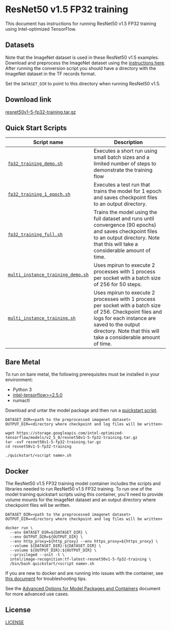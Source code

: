 <!--- 0. Title -->
# ResNet50 v1.5 FP32 training

<!-- 10. Description -->

This document has instructions for running ResNet50 v1.5 FP32 training
using Intel-optimized TensorFlow.


<!--- 30. Datasets -->
## Datasets

Note that the ImageNet dataset is used in these ResNet50 v1.5 examples.
Download and preprocess the ImageNet dataset using the [instructions here](/datasets/imagenet/README.md).
After running the conversion script you should have a directory with the
ImageNet dataset in the TF records format.

Set the `DATASET_DIR` to point to this directory when running ResNet50 v1.5.

<!--- 20. Download link -->
## Download link

[resnet50v1-5-fp32-training.tar.gz](https://storage.googleapis.com/intel-optimized-tensorflow/models/v2_5_0/resnet50v1-5-fp32-training.tar.gz)

<!--- 40. Quick Start Scripts -->
## Quick Start Scripts

| Script name | Description |
|-------------|-------------|
| [`fp32_training_demo.sh`](/quickstart/image_recognition/tensorflow/resnet50v1_5/training/cpu/fp32/fp32_training_demo.sh) | Executes a short run using small batch sizes and a limited number of steps to demonstrate the training flow |
| [`fp32_training_1_epoch.sh`](/quickstart/image_recognition/tensorflow/resnet50v1_5/training/cpu/fp32/fp32_training_1_epoch.sh) | Executes a test run that trains the model for 1 epoch and saves checkpoint files to an output directory. |
| [`fp32_training_full.sh`](/quickstart/image_recognition/tensorflow/resnet50v1_5/training/cpu/fp32/fp32_training_full.sh) | Trains the model using the full dataset and runs until convergence (90 epochs) and saves checkpoint files to an output directory. Note that this will take a considerable amount of time. |
| [`multi_instance_training_demo.sh`](/quickstart/image_recognition/tensorflow/resnet50v1_5/training/cpu/fp32/multi_instance_training_demo.sh) | Uses mpirun to execute 2 processes with 1 process per socket with a batch size of 256 for 50 steps. |
| [`multi_instance_training.sh`](/quickstart/image_recognition/tensorflow/resnet50v1_5/training/cpu/fp32/multi_instance_training.sh) | Uses mpirun to execute 2 processes with 1 process per socket with a batch size of 256. Checkpoint files and logs for each instance are saved to the output directory. Note that this will take a considerable amount of time. |

<!--- 50. Bare Metal -->
## Bare Metal

To run on bare metal, the following prerequisites must be installed in your environment:
* Python 3
* [intel-tensorflow>=2.5.0](https://pypi.org/project/intel-tensorflow/)
* numactl

Download and untar the model package and then run a [quickstart script](#quick-start-scripts).

```
DATASET_DIR=<path to the preprocessed imagenet dataset>
OUTPUT_DIR=<directory where checkpoint and log files will be written>

wget https://storage.googleapis.com/intel-optimized-tensorflow/models/v2_5_0/resnet50v1-5-fp32-training.tar.gz
tar -xvf resnet50v1-5-fp32-training.tar.gz
cd resnet50v1-5-fp32-training

./quickstart/<script name>.sh
```

<!-- 60. Docker -->
## Docker

The ResNet50 v1.5 FP32 training model container includes the scripts
and libraries needed to run ResNet50 v1.5 FP32 training. To run one of the model
training quickstart scripts using this container, you'll need to provide volume mounts for
the ImageNet dataset and an output directory where checkpoint files will be written.

```
DATASET_DIR=<path to the preprocessed imagenet dataset>
OUTPUT_DIR=<directory where checkpoint and log files will be written>

docker run \
  --env DATASET_DIR=${DATASET_DIR} \
  --env OUTPUT_DIR=${OUTPUT_DIR} \
  --env http_proxy=${http_proxy} --env https_proxy=${https_proxy} \
  --volume ${DATASET_DIR}:${DATASET_DIR} \
  --volume ${OUTPUT_DIR}:${OUTPUT_DIR} \
  --privileged --init -t \
  intel/image-recognition:tf-latest-resnet50v1-5-fp32-training \
  /bin/bash quickstart/<script name>.sh
```

If you are new to docker and are running into issues with the container,
see [this document](https://github.com/IntelAI/models/tree/master/docs/general/docker.md)
for troubleshooting tips.

<!-- 61. Advanced Options -->

See the [Advanced Options for Model Packages and Containers](/quickstart/common/tensorflow/ModelPackagesAdvancedOptions.md)
document for more advanced use cases.

<!--- 80. License -->
## License

[LICENSE](/LICENSE)

